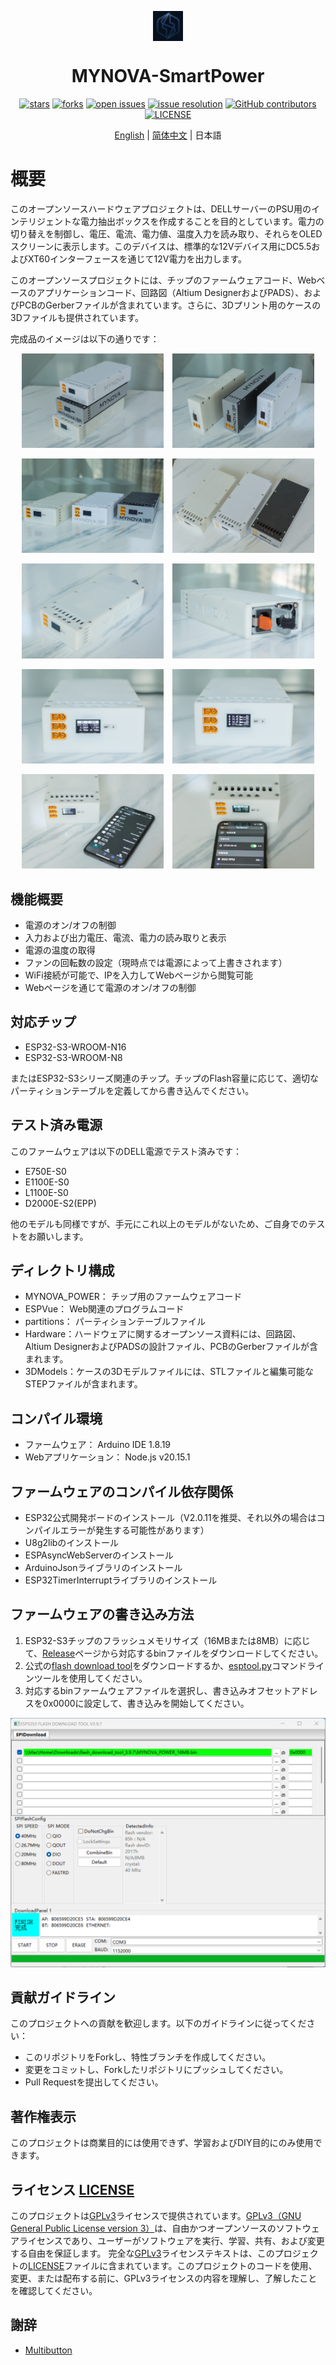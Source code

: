 <div id="top">
<p align="center">
  <img src="images/icon.png" width="48px" style="vertical-align:middle;display: inline-block;">

  <h1 align="center">MYNOVA-SmartPower</h1>
</p>
</div>
<div align="center">

[![stars](https://img.shields.io/github/stars/Tomosawa/MYNOVA-SmartPower.svg)](https://github.com/Tomosawa/MYNOVA-SmartPower)
[![forks](https://img.shields.io/github/forks/Tomosawa/MYNOVA-SmartPower.svg)](https://github.com/Tomosawa/MYNOVA-SmartPower)
[![open issues](https://img.shields.io/github/issues-raw/Tomosawa/MYNOVA-SmartPower.svg)](https://github.com/Tomosawa/MYNOVA-SmartPower/issues)
[![issue resolution](https://img.shields.io/github/issues-closed-raw/Tomosawa/MYNOVA-SmartPower.svg)](https://github.com/Tomosawa/MYNOVA-SmartPower/issues)
[![GitHub contributors](https://img.shields.io/github/contributors/Tomosawa/MYNOVA-SmartPower)](https://github.com/Tomosawa/MYNOVA-SmartPower/graphs/contributors)
[![LICENSE](https://img.shields.io/github/license/Tomosawa/MYNOVA-SmartPower)](https://github.com/Tomosawa/MYNOVA-SmartPower/blob/master/LICENSE)

[English](README.md) | [简体中文](README_zh-CN.md) | 日本語

</div>

# 概要

このオープンソースハードウェアプロジェクトは、DELLサーバーのPSU用のインテリジェントな電力抽出ボックスを作成することを目的としています。電力の切り替えを制御し、電圧、電流、電力値、温度入力を読み取り、それらをOLEDスクリーンに表示します。このデバイスは、標準的な12Vデバイス用にDC5.5およびXT60インターフェースを通じて12V電力を出力します。

このオープンソースプロジェクトには、チップのファームウェアコード、Webベースのアプリケーションコード、回路図（Altium DesignerおよびPADS）、およびPCBのGerberファイルが含まれています。さらに、3Dプリント用のケースの3Dファイルも提供されています。

完成品のイメージは以下の通りです：

<center>

<p float="left">
  <img src="images/7.jpg" alt="Image 1" width="45%" style="margin-right:10px;"/>
  <img src="images/8.jpg" alt="Image 2" width="45%" />
</p>
<p float="left">
  <img src="images/9.jpg" alt="Image 1" width="45%" style="margin-right:10px;"/>
  <img src="images/10.jpg" alt="Image 2" width="45%" />
</p>
<p float="left">
  <img src="images/1.jpg" alt="Image 1" width="45%" style="margin-right:10px;"/>
  <img src="images/2.jpg" alt="Image 2" width="45%" />
</p>
<p float="left">
  <img src="images/3.jpg" alt="Image 1" width="45%" style="margin-right:10px;"/>
  <img src="images/4.jpg" alt="Image 2" width="45%" />
</p>
<p float="left">
  <img src="images/5.jpg" alt="Image 1" width="45%" style="margin-right:10px;"/>
  <img src="images/6.jpg" alt="Image 2" width="45%" />
</p>

</center>

## 機能概要

- 電源のオン/オフの制御
- 入力および出力電圧、電流、電力の読み取りと表示
- 電源の温度の取得
- ファンの回転数の設定（現時点では電源によって上書きされます）
- WiFi接続が可能で、IPを入力してWebページから閲覧可能
- Webページを通じて電源のオン/オフの制御

## 対応チップ

- ESP32-S3-WROOM-N16
- ESP32-S3-WROOM-N8

またはESP32-S3シリーズ関連のチップ。チップのFlash容量に応じて、適切なパーティションテーブルを定義してから書き込んでください。

## テスト済み電源

このファームウェアは以下のDELL電源でテスト済みです：
- E750E-S0
- E1100E-S0
- L1100E-S0
- D2000E-S2(EPP)

他のモデルも同様ですが、手元にこれ以上のモデルがないため、ご自身でのテストをお願いします。

## ディレクトリ構成

- MYNOVA_POWER： チップ用のファームウェアコード
- ESPVue： Web関連のプログラムコード
- partitions： パーティションテーブルファイル
- Hardware：ハードウェアに関するオープンソース資料には、回路図、Altium DesignerおよびPADSの設計ファイル、PCBのGerberファイルが含まれます。
- 3DModels：ケースの3Dモデルファイルには、STLファイルと編集可能なSTEPファイルが含まれます。

## コンパイル環境

- ファームウェア： Arduino IDE 1.8.19
- Webアプリケーション： Node.js v20.15.1

## ファームウェアのコンパイル依存関係

- ESP32公式開発ボードのインストール（V2.0.11を推奨、それ以外の場合はコンパイルエラーが発生する可能性があります）
- U8g2libのインストール
- ESPAsyncWebServerのインストール
- ArduinoJsonライブラリのインストール
- ESP32TimerInterruptライブラリのインストール

## ファームウェアの書き込み方法

1. ESP32-S3チップのフラッシュメモリサイズ（16MBまたは8MB）に応じて、[Release](https://github.com/Tomosawa/MYNOVA-SmartPower/releases)ページから対応するbinファイルをダウンロードしてください。
2. 公式の[flash download tool](https://www.espressif.com/en/support/download/other-tools)をダウンロードするか、[esptool.py](https://github.com/espressif/esptool)コマンドラインツールを使用してください。
3. 対応するbinファームウェアファイルを選択し、書き込みオフセットアドレスを0x0000に設定して、書き込みを開始してください。

![flashdownloadtools](images/flashtools.png)

## 貢献ガイドライン

このプロジェクトへの貢献を歓迎します。以下のガイドラインに従ってください：
- このリポジトリをForkし、特性ブランチを作成してください。
- 変更をコミットし、Forkしたリポジトリにプッシュしてください。
- Pull Requestを提出してください。

## 著作権表示

このプロジェクトは商業目的には使用できず、学習およびDIY目的にのみ使用できます。

## ライセンス [LICENSE](LICENSE)

このプロジェクトは[GPLv3](LICENSE)ライセンスで提供されています。[GPLv3（GNU General Public License version 3）](LICENSE)は、自由かつオープンソースのソフトウェアライセンスであり、ユーザーがソフトウェアを実行、学習、共有、および変更する自由を保証します。
完全な[GPLv3](LICENSE)ライセンステキストは、このプロジェクトの[LICENSE](LICENSE)ファイルに含まれています。このプロジェクトのコードを使用、変更、または配布する前に、GPLv3ライセンスの内容を理解し、了解したことを確認してください。

## 謝辞

- [Multibutton](https://github.com/0x1abin/MultiButton)
